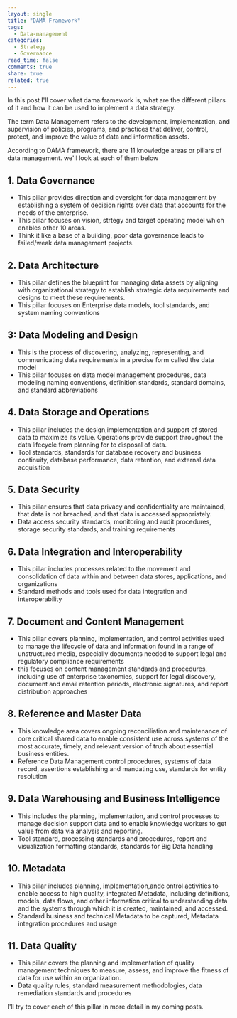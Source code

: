 ```yaml
---
layout: single
title: "DAMA Framework"
tags:
  - Data-management
categories:
  - Strategy
  - Governance
read_time: false
comments: true
share: true
related: true
---
```


In this post I'll cover what dama framework is, what are the different pillars of it and how it can be used to implement a data strategy.

The term Data Management refers to the development, implementation, and supervision of policies, programs, and practices that deliver, control, protect, and improve the value of data and information assets.

According to DAMA framework, there are 11 knowledge areas or pillars of data management. we'll look at each of them below

## 1. Data Governance
- This pillar provides direction and oversight for data management by establishing a system of decision rights over data that accounts for the needs of the enterprise.
- This pillar focuses on vision, strtegy and target operating model which enables other 10 areas. 
- Think it like a base of a building, poor data governance leads to failed/weak data management projects.

## 2. Data Architecture
- This pillar defines the blueprint for managing data assets by aligning with organizational strategy to establish strategic data requirements and designs to meet these requirements.
- This pillar focuses on Enterprise data models, tool standards, and system naming conventions

## 3: Data Modeling and Design
- This is the process of discovering, analyzing, representing, and communicating data requirements in a precise form called the data model
- This pillar focuses on data model management procedures, data modeling naming conventions, definition standards, standard domains, and standard abbreviations


## 4. Data Storage and Operations
- This pillar includes the design,implementation,and support of stored data to maximize its value. Operations provide support throughout the data lifecycle from planning for to disposal of data.
- Tool standards, standards for database recovery and business continuity, database performance, data retention, and external data acquisition

## 5. Data Security
- This pillar ensures that data privacy and confidentiality are maintained, that data is not breached, and that data is accessed appropriately.
- Data access security standards, monitoring and audit procedures, storage security standards, and training requirements

## 6. Data Integration and Interoperability
- This pillar includes processes related to the movement and consolidation of data within and between data stores, applications, and organizations
- Standard methods and tools used for data integration and interoperability

## 7. Document and Content Management
- This pillar covers planning, implementation, and control activities used to manage the lifecycle of data and information found in a range of unstructured media, especially documents needed to support legal and regulatory compliance requirements
- this focuses on content management standards and procedures, including use of enterprise taxonomies, support for legal discovery, document and email retention periods, electronic signatures, and report distribution approaches

## 8. Reference and Master Data
- This knowledge area covers ongoing reconciliation and maintenance of core critical shared data to enable consistent use across systems of the most accurate, timely, and relevant version of truth about essential business entities.
- Reference Data Management control procedures, systems of data record, assertions establishing and mandating use, standards for entity resolution

## 9. Data Warehousing and Business Intelligence
- This includes the planning, implementation, and control processes to manage decision support data and to enable knowledge workers to get value from data via analysis and reporting.
- Tool standard, processing standards and procedures, report and visualization formatting standards, standards for Big Data handling

## 10. Metadata
- This pillar includes planning, implementation,andc ontrol activities to enable access to high quality, integrated Metadata, including definitions, models, data flows, and other information critical to understanding data and the systems through which it is created, maintained, and accessed.
- Standard business and technical Metadata to be captured, Metadata integration procedures and usage

## 11. Data Quality
- This pillar covers the planning and implementation of quality management techniques to measure, assess, and improve the fitness of data for use within an organization.
- Data quality rules, standard measurement methodologies, data remediation standards and procedures


I'll try to cover each of this pillar in more detail in my coming posts.